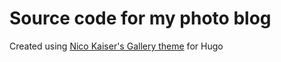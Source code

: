 # Source code for my photo blog

Created using [Nico Kaiser's Gallery theme](https://github.com/nicokaiser/hugo-theme-gallery) for Hugo
